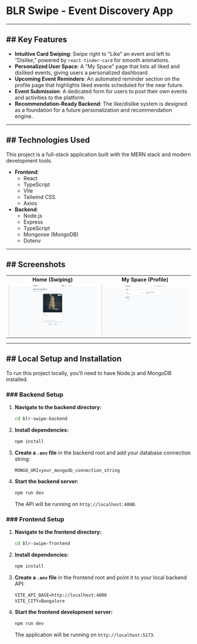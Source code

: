 # BLR Swipe - Event Discovery App

---

## ## Key Features

* **Intuitive Card Swiping**: Swipe right to "Like" an event and left to "Dislike," powered by `react-tinder-card` for smooth animations.
* **Personalized User Space**: A "My Space" page that lists all liked and disliked events, giving users a personalized dashboard.
* **Upcoming Event Reminders**: An automated reminder section on the profile page that highlights liked events scheduled for the near future.
* **Event Submission**: A dedicated form for users to post their own events and activities to the platform.
* **Recommendation-Ready Backend**: The like/dislike system is designed as a foundation for a future personalization and recommendation engine.

---

## ## Technologies Used

This project is a full-stack application built with the MERN stack and modern development tools.

* **Frontend**:
    * React
    * TypeScript
    * Vite
    * Tailwind CSS
    * Axios
* **Backend**:
    * Node.js
    * Express
    * TypeScript
    * Mongoose (MongoDB)
    * Dotenv

---

## ## Screenshots

<table>
  <tr>
    <td align="center"><strong>Home (Swiping)</strong></td>
    <td align="center"><strong>My Space (Profile)</strong></td>
  </tr>
  <tr>
    <td><img src="Home.png" alt="Home Screen" width="300"/></td>
    <td><img src="My space.png" alt="My Space Screen" width="300"/></td>
  </tr>
</table>

---

## ## Local Setup and Installation

To run this project locally, you'll need to have Node.js and MongoDB installed.

### ### Backend Setup

1.  **Navigate to the backend directory:**
    ```bash
    cd blr-swipe-backend
    ```
2.  **Install dependencies:**
    ```bash
    npm install
    ```
3.  **Create a `.env` file** in the backend root and add your database connection string:
    ```env
    MONGO_URI=your_mongodb_connection_string
    ```
4.  **Start the backend server:**
    ```bash
    npm run dev
    ```
    The API will be running on `http://localhost:4000`.

### ### Frontend Setup

1.  **Navigate to the frontend directory:**
    ```bash
    cd blr-swipe-frontend
    ```
2.  **Install dependencies:**
    ```bash
    npm install
    ```
3.  **Create a `.env` file** in the frontend root and point it to your local backend API:
    ```env
    VITE_API_BASE=http://localhost:4000
    VITE_CITY=Bangalore
    ```
4.  **Start the frontend development server:**
    ```bash
    npm run dev
    ```
    The application will be running on `http://localhost:5173`.
